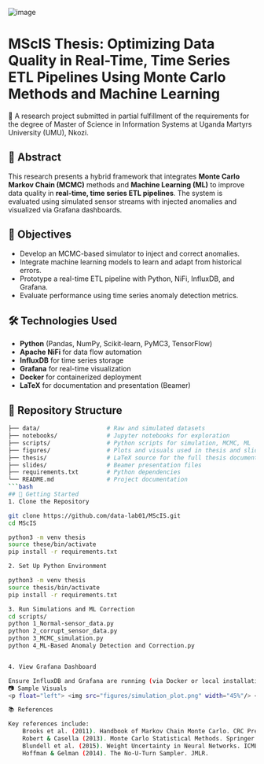 ![image](https://github.com/user-attachments/assets/fe0a9182-0199-41b7-97d3-1878ad71d12b)


# MScIS Thesis: Optimizing Data Quality in Real-Time, Time Series ETL Pipelines Using Monte Carlo Methods and Machine Learning

📘 A research project submitted in partial fulfillment of the requirements for the degree of Master of Science in Information Systems at Uganda Martyrs University (UMU), Nkozi.

## 🧠 Abstract

This research presents a hybrid framework that integrates **Monte Carlo Markov Chain (MCMC)** methods and **Machine Learning (ML)** to improve data quality in **real-time, time series ETL pipelines**. The system is evaluated using simulated sensor streams with injected anomalies and visualized via Grafana dashboards.

## 🎯 Objectives

- Develop an MCMC-based simulator to inject and correct anomalies.
- Integrate machine learning models to learn and adapt from historical errors.
- Prototype a real-time ETL pipeline with Python, NiFi, InfluxDB, and Grafana.
- Evaluate performance using time series anomaly detection metrics.

## 🛠️ Technologies Used

- **Python** (Pandas, NumPy, Scikit-learn, PyMC3, TensorFlow)
- **Apache NiFi** for data flow automation
- **InfluxDB** for time series storage
- **Grafana** for real-time visualization
- **Docker** for containerized deployment
- **LaTeX** for documentation and presentation (Beamer)

## 📁 Repository Structure

```bash
├── data/                   # Raw and simulated datasets
├── notebooks/              # Jupyter notebooks for exploration
├── scripts/                # Python scripts for simulation, MCMC, ML
├── figures/                # Plots and visuals used in thesis and slides
├── thesis/                 # LaTeX source for the full thesis document
├── slides/                 # Beamer presentation files
├── requirements.txt        # Python dependencies
└── README.md               # Project documentation
```bash
## 🚀 Getting Started
1. Clone the Repository

git clone https://github.com/data-lab01/MScIS.git
cd MScIS

python3 -m venv thesis
source these/bin/activate
pip install -r requirements.txt

2. Set Up Python Environment

python3 -m venv thesis
source thesis/bin/activate
pip install -r requirements.txt

3. Run Simulations and ML Correction
cd scripts/
python 1_Normal-sensor_data.py
python 2_corrupt_sensor_data.py
python 3_MCMC_simulation.py
python 4_ML-Based Anomaly Detection and Correction.py


4. View Grafana Dashboard

Ensure InfluxDB and Grafana are running (via Docker or local installation) and configured properly.
📷 Sample Visuals
<p float="left"> <img src="figures/simulation_plot.png" width="45%"/> <img src="figures/mcmc_output.png" width="45%"/> </p>

📚 References

Key references include:
    Brooks et al. (2011). Handbook of Markov Chain Monte Carlo. CRC Press.
    Robert & Casella (2013). Monte Carlo Statistical Methods. Springer.
    Blundell et al. (2015). Weight Uncertainty in Neural Networks. ICML.
    Hoffman & Gelman (2014). The No-U-Turn Sampler. JMLR.
